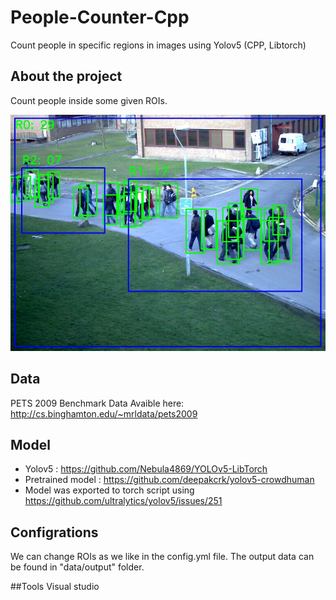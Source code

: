 # People-Counter-Cpp
Count people in specific regions in images using Yolov5 (CPP, Libtorch)


## About the project
Count people inside some given ROIs.

![This is an image](https://github.com/Eng-Abdelrahman-M/People-Counter-Cpp/blob/master/frame_0099.jpg)


## Data
PETS 2009 Benchmark Data
Avaible here: http://cs.binghamton.edu/~mrldata/pets2009

## Model
- Yolov5 : https://github.com/Nebula4869/YOLOv5-LibTorch
- Pretrained model : https://github.com/deepakcrk/yolov5-crowdhuman
- Model was exported to torch script using https://github.com/ultralytics/yolov5/issues/251

## Configrations
We can change ROIs as we like in the config.yml file.
The output data can be found in "data/output" folder.

##Tools
Visual studio 
